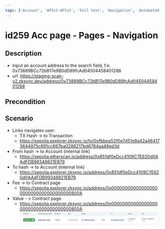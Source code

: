 ```yaml
---
tags: ['Account', 'APIv1-APIv2', 'Full test', 'Navigation', 'Automated', 'Active']
---
```


# id259 Acc page - Pages - Navigation

## Description
  - Input an account address to the search field, f.e. 0x73889BCc72bB17e9B0dD89fcAd04504458401288
  - url: https://staging-scan-v2.zksync.dev/address/0x73889BCc72bB17e9B0dD89fcAd04504458401288

## Precondition


## Scenario
- Links navigates user:
    - TX Hash -\> to Transaction
    - https://sepolia.explorer.zksync.io/tx/0xfbbea52f0e7d51e9a42a464173644975c891cc667ba0286217bd6784aa48ed3d
- From hash -\> to Account (internal link)
    - https://sepolia.etherscan.io/address/0x851df0eDcc4109C7E620d0AAdFDB99348821EB79
- To hash -\> to Account (internal link)
    - https://sepolia.explorer.zksync.io/address/0x851df0eDcc4109C7E620d0AAdFDB99348821EB79
- Fee -\> to Contract page
    - https://sepolia.explorer.zksync.io/address/0x000000000000000000000000000000000000800A
- Value - \> Contract page
    - https://sepolia.explorer.zksync.io/address/0x000000000000000000000000000000000000800A
    ![Screenshot](../../../../static/img/Pages/AccountsPage/id259_1.png)